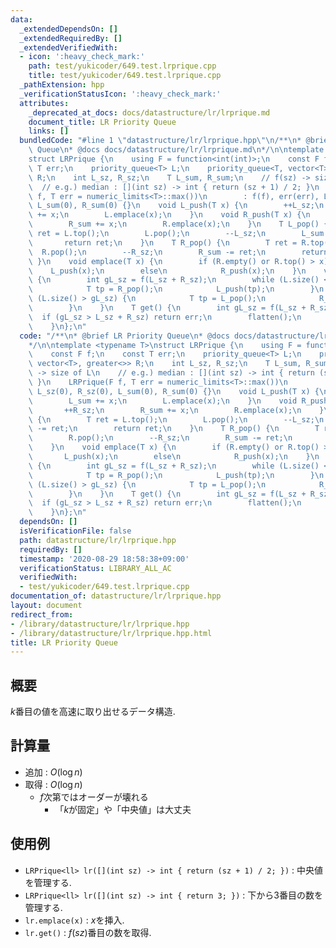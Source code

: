 ```yaml
---
data:
  _extendedDependsOn: []
  _extendedRequiredBy: []
  _extendedVerifiedWith:
  - icon: ':heavy_check_mark:'
    path: test/yukicoder/649.test.lrprique.cpp
    title: test/yukicoder/649.test.lrprique.cpp
  _pathExtension: hpp
  _verificationStatusIcon: ':heavy_check_mark:'
  attributes:
    _deprecated_at_docs: docs/datastructure/lr/lrprique.md
    document_title: LR Priority Queue
    links: []
  bundledCode: "#line 1 \"datastructure/lr/lrprique.hpp\"\n/**\n* @brief LR Priority\
    \ Queue\n* @docs docs/datastructure/lr/lrprique.md\n*/\n\ntemplate <typename T>\n\
    struct LRPrique {\n    using F = function<int(int)>;\n    const F f;\n    const\
    \ T err;\n    priority_queue<T> L;\n    priority_queue<T, vector<T>, greater<>>\
    \ R;\n    int L_sz, R_sz;\n    T L_sum, R_sum;\n    // f(sz) -> size of L\n  \
    \  // e.g.) median : [](int sz) -> int { return (sz + 1) / 2; }\n    LRPrique(F\
    \ f, T err = numeric_limits<T>::max())\n        : f(f), err(err), L_sz(0), R_sz(0),\
    \ L_sum(0), R_sum(0) {}\n    void L_push(T x) {\n        ++L_sz;\n        L_sum\
    \ += x;\n        L.emplace(x);\n    }\n    void R_push(T x) {\n        ++R_sz;\n\
    \        R_sum += x;\n        R.emplace(x);\n    }\n    T L_pop() {\n        T\
    \ ret = L.top();\n        L.pop();\n        --L_sz;\n        L_sum -= ret;\n \
    \       return ret;\n    }\n    T R_pop() {\n        T ret = R.top();\n      \
    \  R.pop();\n        --R_sz;\n        R_sum -= ret;\n        return ret;\n   \
    \ }\n    void emplace(T x) {\n        if (R.empty() or R.top() > x)\n        \
    \    L_push(x);\n        else\n            R_push(x);\n    }\n    void flatten()\
    \ {\n        int gL_sz = f(L_sz + R_sz);\n        while (L.size() < gL_sz) {\n\
    \            T tp = R_pop();\n            L_push(tp);\n        }\n        while\
    \ (L.size() > gL_sz) {\n            T tp = L_pop();\n            R_push(tp);\n\
    \        }\n    }\n    T get() {\n        int gL_sz = f(L_sz + R_sz);\n      \
    \  if (gL_sz > L_sz + R_sz) return err;\n        flatten();\n        return L.top();\n\
    \    }\n};\n"
  code: "/**\n* @brief LR Priority Queue\n* @docs docs/datastructure/lr/lrprique.md\n\
    */\n\ntemplate <typename T>\nstruct LRPrique {\n    using F = function<int(int)>;\n\
    \    const F f;\n    const T err;\n    priority_queue<T> L;\n    priority_queue<T,\
    \ vector<T>, greater<>> R;\n    int L_sz, R_sz;\n    T L_sum, R_sum;\n    // f(sz)\
    \ -> size of L\n    // e.g.) median : [](int sz) -> int { return (sz + 1) / 2;\
    \ }\n    LRPrique(F f, T err = numeric_limits<T>::max())\n        : f(f), err(err),\
    \ L_sz(0), R_sz(0), L_sum(0), R_sum(0) {}\n    void L_push(T x) {\n        ++L_sz;\n\
    \        L_sum += x;\n        L.emplace(x);\n    }\n    void R_push(T x) {\n \
    \       ++R_sz;\n        R_sum += x;\n        R.emplace(x);\n    }\n    T L_pop()\
    \ {\n        T ret = L.top();\n        L.pop();\n        --L_sz;\n        L_sum\
    \ -= ret;\n        return ret;\n    }\n    T R_pop() {\n        T ret = R.top();\n\
    \        R.pop();\n        --R_sz;\n        R_sum -= ret;\n        return ret;\n\
    \    }\n    void emplace(T x) {\n        if (R.empty() or R.top() > x)\n     \
    \       L_push(x);\n        else\n            R_push(x);\n    }\n    void flatten()\
    \ {\n        int gL_sz = f(L_sz + R_sz);\n        while (L.size() < gL_sz) {\n\
    \            T tp = R_pop();\n            L_push(tp);\n        }\n        while\
    \ (L.size() > gL_sz) {\n            T tp = L_pop();\n            R_push(tp);\n\
    \        }\n    }\n    T get() {\n        int gL_sz = f(L_sz + R_sz);\n      \
    \  if (gL_sz > L_sz + R_sz) return err;\n        flatten();\n        return L.top();\n\
    \    }\n};\n"
  dependsOn: []
  isVerificationFile: false
  path: datastructure/lr/lrprique.hpp
  requiredBy: []
  timestamp: '2020-08-29 18:58:38+09:00'
  verificationStatus: LIBRARY_ALL_AC
  verifiedWith:
  - test/yukicoder/649.test.lrprique.cpp
documentation_of: datastructure/lr/lrprique.hpp
layout: document
redirect_from:
- /library/datastructure/lr/lrprique.hpp
- /library/datastructure/lr/lrprique.hpp.html
title: LR Priority Queue
---
```

## 概要

$k$番目の値を高速に取り出せるデータ構造.

## 計算量

- 追加 : $O(\log n)$
- 取得 : $O(\log n)$
  - $f$次第ではオーダーが壊れる
    - 「$k$が固定」や「中央値」は大丈夫

## 使用例

- `LRPrique<ll> lr([](int sz) -> int { return (sz + 1) / 2; })` : 中央値を管理する.
- `LRPrique<ll> lr([](int sz) -> int { return 3; })` : 下から$3$番目の数を管理する.
- `lr.emplace(x)` : $x$を挿入.
- `lr.get()` : $f(sz)$番目の数を取得.

